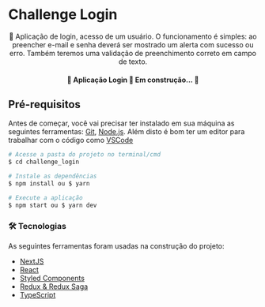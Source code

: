 # Challenge Login

<p align="center">🚀 Aplicação de login, acesso de um usuário. O
funcionamento é simples: ao preencher e-mail e senha deverá ser mostrado um alerta com
sucesso ou erro. Também teremos uma validação de preenchimento correto em campo de
texto.</p>


<h4 align="center">
	🚧 Aplicação Login 🚀 Em construção...  🚧
</h4>

## Pré-requisitos

Antes de começar, você vai precisar ter instalado em sua máquina as seguintes ferramentas:
[Git](https://git-scm.com), [Node.js](https://nodejs.org/en/).
Além disto é bom ter um editor para trabalhar com o código como [VSCode](https://code.visualstudio.com/)

```bash
# Acesse a pasta do projeto no terminal/cmd
$ cd challenge_login

# Instale as dependências
$ npm install ou $ yarn

# Execute a aplicação
$ npm start ou $ yarn dev
```

### 🛠 Tecnologias

As seguintes ferramentas foram usadas na construção do projeto:

- [NextJS](https://nextjs.org/)
- [React](https://pt-br.reactjs.org/)
- [Styled Components](https://styled-components.com/docs/advanced#nextjs)
- [Redux & Redux Saga](https://redux-saga.js.org/)
- [TypeScript](https://www.typescriptlang.org/)
